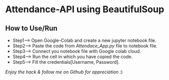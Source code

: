 # Attendance-API using BeautifulSoup

## How to Use/Run

- Step1--> Open Google-Colab and create a new jupyter notebook file.
- Step2--> Paste the code from *Attendace_App.py* file to notebook file.
- Step3--> Connect you notebook file with Google colab cloud.
- Step4--> Run the cell in which you have copied the code.
- Step5--> Fill the credentials[Username, Password].


*Enjoy the hack & follow me on Github for appreciation* :)
